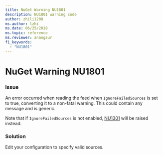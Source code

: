 ```yaml
---
title: NuGet Warning NU1801
description: NU1801 warning code
author: zhili1208
ms.author: lzhi
ms.date: 06/25/2018
ms.topic: reference
ms.reviewer: anangaur
f1_keywords: 
  - "NU1801"
---
```


# NuGet Warning NU1801

### Issue
An error occurred when reading the feed when `IgnoreFailedSources` is set to true, converting it to a non-fatal warning. This could contain any message and is generic.

Note that if `IgnoreFailedSources` is not enabled, [NU1301](/NU1301.md) will be raised instead.

### Solution
Edit your configuration to specify valid sources.
